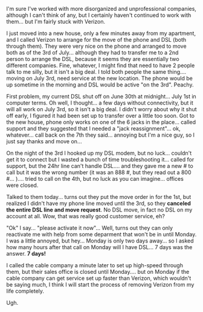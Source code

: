 I'm sure I've worked with more disorganized and unprofessional companies, although I can't think of any, but I certainly haven't continued to work with them... but I'm fairly stuck with Verizon. 

I just moved into a new house, only a few minutes away from my apartment, and I called Verizon to arrange for the move of the phone and DSL (both through them). They were very nice on the phone and arranged to move both as of the 3rd of July... although they had to transfer me to a 2nd person to arrange the DSL, because it seems they are essentially two different companies. Fine, whatever, I might find that need to have 2 people talk to me silly, but it isn't a big deal. I told both people the same thing.... moving on July 3rd, need service at the new location. The phone would be up sometime in the morning and DSL would be active "on the 3rd". Peachy.

First problem, my current DSL shut off on June 30th at midnight... July 1st in computer terms. Oh well, I thought... a few days without connectivity, but it will all work on July 3rd, so it isn't a big deal. I didn't worry about why it shut off early, I figured it had been set up to transfer over a little too soon. Got to the new house, phone only works on one of the 6 jacks in the place... called support and they suggested that I needed a "jack reassignment"... ok, whatever... call back on the 7th they said... annoying but I'm a nice guy, so I just say thanks and move on...

On the night of the 3rd I hooked up my DSL modem, but no luck... couldn't get it to connect but I wasted a bunch of time troubleshooting it... called for support, but the 24hr line can't handle DSL.... and they gave me a new # to call but it was the wrong number (it was an 888 #, but they read out a 800 #... ).... tried to call on the 4th, but no luck as you can imagine... offices were closed.

Talked to them today... turns out they put the move order in for the 1st, but realized I didn't have my phone line moved until the 3rd, so they **canceled the entire DSL line and move request**. No DSL move, in fact no DSL on my account at all. Wow, that was really good customer service, eh?

"Ok" I say... "please activate it now"... Well, turns out they can only reactivate me with help from some deparment that won't be in until Monday. I was a little annoyed, but hey... Monday is only two days away... so I asked how many hours after that call on Monday will I have DSL... 7 days was the answer. **7 days!**

I called the cable company a minute later to set up high-speed through them, but their sales office is closed until Monday.... but on Monday if the cable company can get service set up faster than Verizon, which wouldn't be saying much, I think I will start the process of removing Verizon from my life completely.

Ugh.